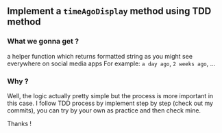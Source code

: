 ## Implement a `timeAgoDisplay` method using TDD method

### What we gonna get  ?
a helper function which returns formatted string as you might see everywhere on social media apps For example: `a day ago`, `2 weeks ago`, ...

### Why ?
Well, the logic actually pretty simple but the process is more important in this case. I follow TDD process by implement step by step (check out my commits), you can try by your own as practice and then check mine.

Thanks !


